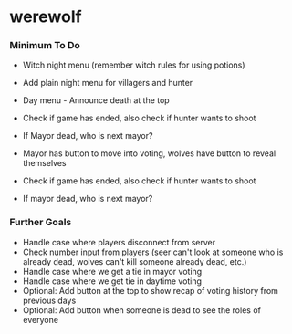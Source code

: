 # werewolf

### Minimum To Do


* Witch night menu (remember witch rules for using potions)

* Add plain night menu for villagers and hunter

* Day menu - Announce death at the top
* Check if game has ended, also check if hunter wants to shoot
* If Mayor dead, who is next mayor?

* Mayor has button to move into voting, wolves have button to reveal themselves

* Check if game has ended, also check if hunter wants to shoot
* If mayor dead, who is next mayor?

### Further Goals

* Handle case where players disconnect from server
* Check number input from players (seer can't look at someone who is already dead, wolves can't kill someone already dead, etc.)
* Handle case where we get a tie in mayor voting
* Handle case where we get tie in daytime voting
* Optional: Add button at the top to show recap of voting history from previous days
* Optional: Add button when someone is dead to see the roles of everyone

